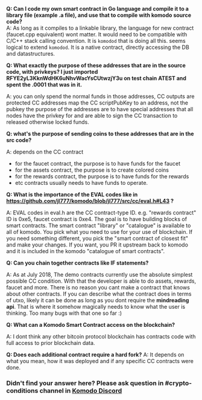 **Q: Can I code my own smart contract in Go language and compile it to a library file (example .a file), and use that to compile with komodo source code?**  
A: As long as it compiles to a linkable library, the language for new contract (faucet.cpp equivalent) wont matter. It would need to be compatible with C/C++ stack calling convention. It is `komodod` that is doing all this. seems logical to extend `komodod`. It is a native contract, directly accessing the DB and datastructures. 

**Q: What exactly the purpose of these addresses that are in the source code, with privkeys?  I just imported RFYE2yL3KknWdHK6uNhvWacYsCUtwzjY3u on test chain ATEST and spent the .0001 that was in it.**

A: you can only spend the normal funds in those addresses, CC outputs are protected CC addresses map the CC scriptPubKey to an address, not the pubkey the purpose of the addresses are to have special addresses that all nodes have the privkey for and are able to sign the CC transaction to released otherwise locked funds.

**Q: what's the purpose of sending coins to these addresses that are in the src code?**

A: depends on the CC contract
 - for the faucet contract, the purpose is to have funds for the faucet
 - for the assets contract, the purpose is to create colored coins
 - for the rewards contract, the purpose is to have funds for the rewards
 - etc
contracts usually needs to have funds to operate.

**Q: What is the importance of the EVAL codes like in https://github.com/jl777/komodo/blob/jl777/src/cc/eval.h#L43 ?**

A: EVAL codes in eval.h are the CC contract-type ID. e.g. "rewards contract" ID is 0xe5, faucet contract is 0xe4.  The goal is to have building blocks of smart contracts.  The smart contract "library" or "catalogue" is available to all of komodo.  You pick what you need to use for your use of blockchain.   If you need something different, you pick the "smart contract of closest fit" and make your changes.  If you want, you PR it upstream back to komodo and it is included in the komodo "catalogue of smart contracts".

**Q: Can you chain together contracts like IF statements?**

A: As at July 2018, The demo contracts currently use the absolute simplest possible CC condition.  With that the developer is able to do assets, rewards, faucet and more.  There is no reason you cant make a contract that knows about other contracts.  If you can describe what the contract does in terms of utxo, likely it can be done as long as you dont require the __mindreading api__.  That is where it somehow magically needs to know what the user is thinking. Too many bugs with that one so far :)

**Q: What can a Komodo Smart Contract access on the blockchain?**

A: I dont think any other bitcoin protocol blockchain has contracts code with full access to prior blockchain data.

**Q:  Does each additional contract require a hard fork?**
A: It depends on what you mean, how it was deployed and if any specific CC contracts were done.


### Didn't find your answer here? Please ask question in #crypto-conditions channel in [Komodo Discord](https://komodoplatform.com/discord)
